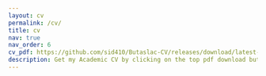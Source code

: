 ```yaml
---
layout: cv
permalink: /cv/
title: cv
nav: true
nav_order: 6
cv_pdf: https://github.com/sid410/Butaslac-CV/releases/download/latest-release/butaslac_cv.pdf
description: Get my Academic CV by clicking on the top pdf download button, or compile it from <b><a href='https://github.com/sid410/Butaslac-CV'>this repo.</a></b>
---
```

